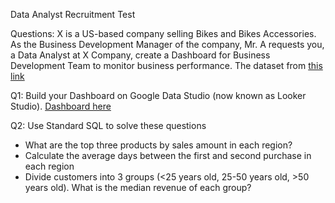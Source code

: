Data Analyst Recruitment Test 

Questions:
X is a US-based company selling Bikes and Bikes Accessories. As the Business Development Manager of the company, Mr. A requests you, a Data Analyst at X Company, create a Dashboard for Business Development Team to monitor business performance.
The dataset from [this link](https://docs.google.com/document/d/164d-LE1cAKwhuPkN0eQheG-9PqN8z75PGZd8x9mod_Y/edit?usp=sharing)

Q1: Build your Dashboard on Google Data Studio (now known as Looker Studio). [Dashboard here](https://lookerstudio.google.com/reporting/3b512272-9420-47d0-aaf8-74f3765385e4)

Q2: Use Standard SQL to solve these questions
  - What are the top three products by sales amount in each region?
  - Calculate the average days between the first and second purchase in each region
  - Divide customers into 3 groups (<25 years old, 25-50 years old, >50 years old). What is the median revenue of each group?
